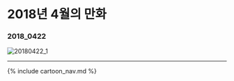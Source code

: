 # 2018년 4월의 만화

### 2018_0422
![20180422_1](/2018_04/20180422_1.jpg)

* * *

{% include cartoon_nav.md %}
